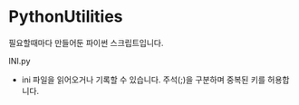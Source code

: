 # PythonUtilities

필요할때마다 만들어둔 파이썬 스크립트입니다.


INI.py
 - ini 파일을 읽어오거나 기록할 수 있습니다. 주석(;)을 구분하며 중복된 키를 허용합니다.
